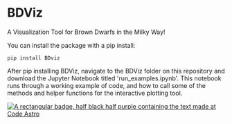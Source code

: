 # BDViz
A Visualization Tool for Brown Dwarfs in the Milky Way!

You can install the package with a pip install:

```
pip install BDviz
```


After pip installing BDViz, navigate to the BDViz folder on this repository and download the Jupyter Notebook titled 'run_examples.ipynb'. This notebook runs through a working example of code, and how to call some of the methods and helper functions for the interactive plotting tool.

[![A rectangular badge, half black half purple containing the text made at Code Astro](https://img.shields.io/badge/Made%20at-Code/Astro-blueviolet.svg)](https://semaphorep.github.io/codeastro/)

